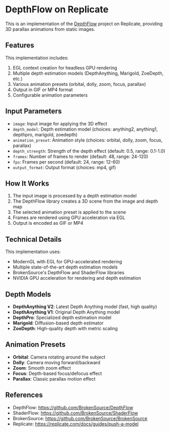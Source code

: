 # DepthFlow on Replicate

This is an implementation of the [DepthFlow](https://github.com/BrokenSource/DepthFlow) project on Replicate, providing 3D parallax animations from static images.

## Features

This implementation includes:

1. EGL context creation for headless GPU rendering
2. Multiple depth estimation models (DepthAnything, Marigold, ZoeDepth, etc.)
3. Various animation presets (orbital, dolly, zoom, focus, parallax)
4. Output in GIF or MP4 format
5. Configurable animation parameters

## Input Parameters

- `image`: Input image for applying the 3D effect
- `depth_model`: Depth estimation model (choices: anything2, anything1, depthpro, marigold, zoedepth)
- `animation_preset`: Animation style (choices: orbital, dolly, zoom, focus, parallax)
- `depth_strength`: Strength of the depth effect (default: 0.5, range: 0.1-1.0)
- `frames`: Number of frames to render (default: 48, range: 24-120)
- `fps`: Frames per second (default: 24, range: 12-60)
- `output_format`: Output format (choices: mp4, gif)

## How It Works

1. The input image is processed by a depth estimation model
2. The DepthFlow library creates a 3D scene from the image and depth map
3. The selected animation preset is applied to the scene
4. Frames are rendered using GPU acceleration via EGL
5. Output is encoded as GIF or MP4

## Technical Details

This implementation uses:
- ModernGL with EGL for GPU-accelerated rendering
- Multiple state-of-the-art depth estimation models
- BrokenSource's DepthFlow and ShaderFlow libraries
- NVIDIA GPU acceleration for rendering and depth estimation

## Depth Models

- **DepthAnything V2**: Latest Depth Anything model (fast, high quality)
- **DepthAnything V1**: Original Depth Anything model
- **DepthPro**: Specialized depth estimation model
- **Marigold**: Diffusion-based depth estimator
- **ZoeDepth**: High-quality depth with metric scaling

## Animation Presets

- **Orbital**: Camera rotating around the subject
- **Dolly**: Camera moving forward/backward
- **Zoom**: Smooth zoom effect
- **Focus**: Depth-based focus/defocus effect
- **Parallax**: Classic parallax motion effect

## References

- DepthFlow: https://github.com/BrokenSource/DepthFlow
- ShaderFlow: https://github.com/BrokenSource/ShaderFlow
- BrokenSource: https://github.com/BrokenSource/BrokenSource
- Replicate: https://replicate.com/docs/guides/push-a-model